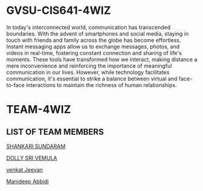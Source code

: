 # GVSU-CIS641-4WIZ

In today's interconnected world, communication has transcended boundaries. With the advent of smartphones and social media, staying in touch with friends and family across the globe has become effortless. Instant messaging apps allow us to exchange messages, photos, and videos in real-time, fostering constant connection and sharing of life's moments. These tools have transformed how we interact, making distance a mere inconvenience and reinforcing the importance of meaningful communication in our lives. However, while technology facilitates communication, it's essential to strike a balance between virtual and face-to-face interactions to maintain the richness of human relationships.


# TEAM-4WIZ 

## LIST OF TEAM MEMBERS

[SHANKARI SUNDARAM](https://github.com/shankymurali/CIS641-HW2-Sundaram)

[DOLLY SRI VEMULA](https://github.com/dolly101599/CIS641-HW2-Vemula)

[venkat Jeevan](https://github.com/VENKAT1706/CIS641-HW2-kadali) 

[Manideep Abbidi](https://github.com/manideepreddyabbidi/CIS641-HW2-Abbidi)


